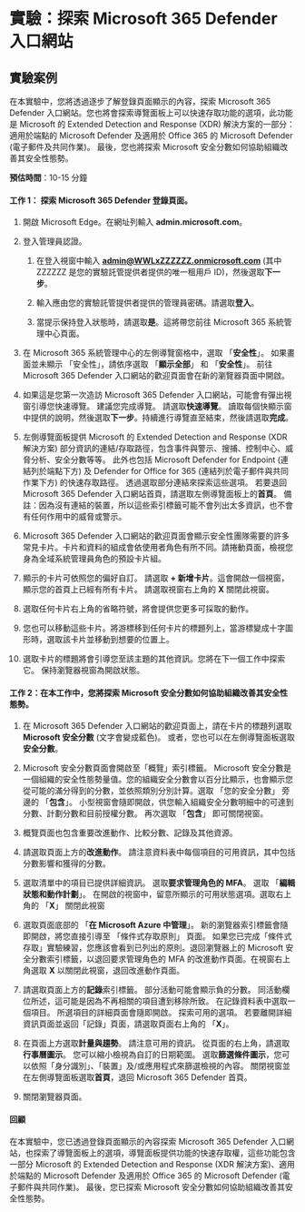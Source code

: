 ﻿---
lab:
    title: '探索 Microsoft 365 Defender 入口網站'
    module: '單元 3，第 5 課：描述 Microsoft 安全性解決方案的功能：描述 Microsoft 365 的安全管理功能'
---


# 實驗：探索 Microsoft 365 Defender 入口網站

## 實驗案例
在本實驗中，您將透過逐步了解登錄頁面顯示的內容，探索 Microsoft 365 Defender 入口網站。您也將會探索導覽面板上可以快速存取功能的選項，此功能是 Microsoft 的 Extended Detection and Response (XDR) 解決方案的一部分：適用於端點的 Microsoft Defender 及適用於 Office 365 的 Microsoft Defender (電子郵件及共同作業)。  最後，您也將探索 Microsoft 安全分數如何協助組織改善其安全性態勢。


**預估時間**：10-15 分鐘

#### 工作 1：  探索 Microsoft 365 Defender 登錄頁面。

1. 開啟 Microsoft Edge。在網址列輸入 **admin.microsoft.com**。

1. 登入管理員認證。
    1. 在登入視窗中輸入 **admin@WWLxZZZZZZ.onmicrosoft.com** (其中 ZZZZZZ 是您的實驗託管提供者提供的唯一租用戶 ID)，然後選取**下一步**。
   
    1. 輸入應由您的實驗託管提供者提供的管理員密碼。請選取**登入**。
    1. 當提示保持登入狀態時，請選取**是**。這將帶您前往 Microsoft 365 系統管理中心頁面。

1. 在 Microsoft 365 系統管理中心的左側導覽窗格中，選取 「**安全性**」。  如果畫面並未顯示 「安全性」，請依序選取 「**顯示全部**」 和 「**安全性**」。  前往 Microsoft 365 Defender 入口網站的歡迎頁面會在新的瀏覽器頁面中開啟。  

1. 如果這是您第一次造訪 Microsoft 365 Defender 入口網站，可能會有彈出視窗引導您快速導覽。  建議您完成導覽。  請選取**快速導覽**。  讀取每個快顯示窗中提供的說明，然後選取**下一步**。持續進行導覽直至結束，然後請選取**完成**。

1. 左側導覽面板提供 Microsoft 的 Extended Detection and Response (XDR 解決方案) 部分資訊的連結/存取路徑，包含事件與警示、搜捕、控制中心、威脅分析、安全分數等等。  此外也包括 Microsoft Defender for Endpoint (連結列於端點下方) 及 Defender for Office for 365 (連結列於電子郵件與共同作業下方) 的快速存取路徑。  透過選取部分連結來探索這些選項。   若要退回 Microsoft 365 Defender 入口網站首頁，請選取左側導覽面板上的**首頁**。  備註：因為沒有連結的裝置，所以這些索引標籤可能不會列出太多資訊，也不會有任何作用中的威脅或警示。

1. Microsoft 365 Defender 入口網站的歡迎頁面會顯示安全性團隊需要的許多常見卡片。卡片和資料的組成會依使用者角色有所不同。請捲動頁面，檢視您身為全域系統管理員角色的預設卡片組。

1. 顯示的卡片可依照您的偏好自訂。  請選取 **+ 新增卡片**。這會開啟一個視窗，顯示您的首頁上已經有所有卡片。  請選取視窗右上角的 **X** 關閉此視窗。

1. 選取任何卡片右上角的省略符號，將會提供您更多可採取的動作。  

1. 您也可以移動這些卡片。將游標移到任何卡片的標題列上，當游標變成十字圖形時，選取該卡片並移動到想要的位置上。

1. 選取卡片的標題將會引導您至該主題的其他資訊。您將在下一個工作中探索它。  保持瀏覽器視窗為開啟狀態。

#### 工作 2：在本工作中，您將探索 Microsoft 安全分數如何協助組織改善其安全性態勢。

1. 在 Microsoft 365 Defender 入口網站的歡迎頁面上，請在卡片的標題列選取 **Microsoft 安全分數** (文字會變成藍色)。  或者，您也可以在左側導覽面板選取**安全分數**。

1. Microsoft 安全分數頁面會開啟至「概覽」索引標籤。  Microsoft 安全分數是一個組織的安全性態勢量值。您的組織安全分數會以百分比顯示，也會顯示您從可能的滿分得到的分數，並依照類別分別計算。選取 「您的安全分數」 旁邊的 「**包含**」。  小型視窗會隨即開啟，供您輸入組織安全分數明細中的可達到分數、計劃分數和目前授權分數。  再次選取 「**包含**」 即可關閉視窗。

1. 概覽頁面也包含重要改進動作、比較分數、記錄及其他資源。

1. 請選取頁面上方的**改進動作**。  請注意資料表中每個項目的可用資訊，其中包括分數影響和獲得的分數。  

1. 選取清單中的項目已提供詳細資訊。  選取**要求管理角色的 MFA**。  選取 「**編輯狀態和動作計劃**」。  在開啟的視窗中，留意所顯示的可用狀態選項。選取右上角的 「**X**」 關閉此視窗

1. 選取頁面底部的 「**在 Microsoft Azure 中管理**」。  新的瀏覽器索引標籤會隨即開啟，將您直接引導至 「條件式存取原則」 頁面。  如果您已完成「條件式存取」實驗練習，您應該會看到已列出的原則。退回瀏覽器上的 Microsoft 安全分數索引標籤，以退回要求管理角色的 MFA 的改進動作頁面。在視窗右上角選取 **X** 以關閉此視窗，退回改進動作頁面。

1. 請選取頁面上方的**記錄**索引標籤。  部分活動可能會顯示負的分數。  同活動欄位所述，這可能是因為不再相關的項目遭到移除所致。  在記錄資料表中選取一個項目。  所選項目的詳細頁面會隨即開啟。  探索可用的選項。  若要離開詳細資訊頁面並返回「記錄」頁面，請選取頁面右上角的 「**X**」。

1. 在頁面上方選取**計量與趨勢**。  請注意可用的資訊。  從頁面的右上角，請選取**行事曆圖示**。  您可以縮小檢視為自訂的日期範圍。  選取**篩選條件圖示**，您可以依照「身分識別」、「裝置」及/或應用程式來篩選檢視的內容。  關閉視窗並在左側導覽面板選取**首頁**，退回 Microsoft 365 Defender 首頁。

1. 關閉瀏覽器頁面。

#### 回顧
在本實驗中，您已透過登錄頁面顯示的內容探索 Microsoft 365 Defender 入口網站，也探索了導覽面板上的選項，導覽面板提供功能的快速存取權，這些功能包含一部分 Microsoft 的 Extended Detection and Response (XDR 解決方案)、適用於端點的 Microsoft Defender 及適用於 Office 365 的 Microsoft Defender (電子郵件與共同作業)。  最後，您已探索 Microsoft 安全分數如何協助組織改善其安全性態勢。

